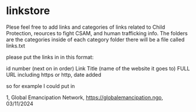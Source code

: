 # linkstore

Plese feel free to add links and categories of links related to Child Protection, reources to fight CSAM, and human trafficking info.
The folders are the categories inside of each category folder there will be a file called links.txt 

please put the links in in this format:

id number (next on in order) Link Title (name of the website it goes to) FULL URL including https or http, date added

so for example I could put in

1, Global Emancipation Network, https://globalemancipation.ngo, 03/11/2024



